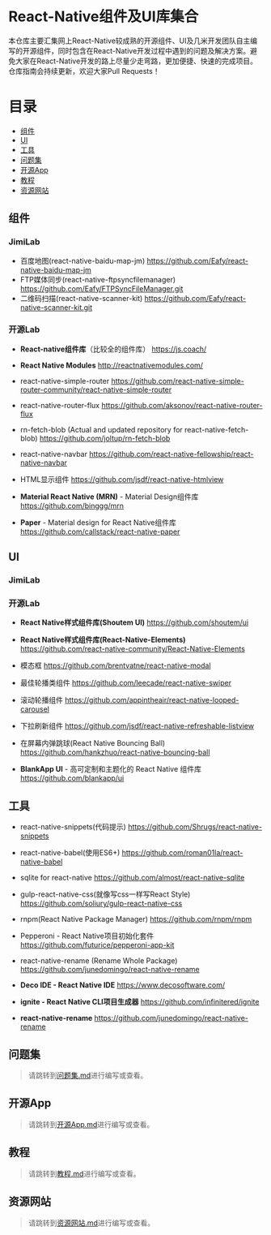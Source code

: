 # React-Native组件及UI库集合
本仓库主要汇集网上React-Native较成熟的开源组件、UI及几米开发团队自主编写的开源组件，同时包含在React-Native开发过程中遇到的问题及解决方案。避免大家在React-Native开发的路上尽量少走弯路，更加便捷、快速的完成项目。
<br/>仓库指南会持续更新，欢迎大家Pull Requests！</br>

# 目录
* [组件](#组件)
* [UI](#UI)
* [工具](#工具)
* [问题集](#问题集)
* [开源App](#开源App)
* [教程](#教程)
* [资源网站](#资源网站)

## 组件
### JimiLab
* 百度地图(react-native-baidu-map-jm)
https://github.com/Eafy/react-native-baidu-map-jm
* FTP媒体同步(react-native-ftpsyncfilemanager)
https://github.com/Eafy/FTPSyncFileManager.git
* 二维码扫描(react-native-scanner-kit)
https://github.com/Eafy/react-native-scanner-kit.git

### 开源Lab
* **React-native组件库**（比较全的组件库）
https://js.coach/

* **React Native Modules**
http://reactnativemodules.com/

* react-native-simple-router
https://github.com/react-native-simple-router-community/react-native-simple-router

* react-native-router-flux
https://github.com/aksonov/react-native-router-flux

* rn-fetch-blob (Actual and updated repository for react-native-fetch-blob)
https://github.com/joltup/rn-fetch-blob

* react-native-navbar
https://github.com/react-native-fellowship/react-native-navbar

* HTML显示组件
https://github.com/jsdf/react-native-htmlview

* **Material React Native (MRN)** - Material Design组件库
https://github.com/binggg/mrn

* **Paper** - Material design for React Native组件库
https://github.com/callstack/react-native-paper

## UI
### JimiLab

### 开源Lab
* **React Native样式组件库(Shoutem UI)**
https://github.com/shoutem/ui

* **React Native样式组件库(React-Native-Elements)**
https://github.com/react-native-community/React-Native-Elements

* 模态框
https://github.com/brentvatne/react-native-modal

* 最佳轮播类组件
https://github.com/leecade/react-native-swiper

* 滚动轮播组件
https://github.com/appintheair/react-native-looped-carousel

* 下拉刷新组件
https://github.com/jsdf/react-native-refreshable-listview

* 在屏幕内弹跳球(React Native Bouncing Ball)
https://github.com/hankzhuo/react-native-bouncing-ball

* **BlankApp UI** - 高可定制和主题化的 React Native 组件库
https://github.com/blankapp/ui

## 工具
* react-native-snippets(代码提示)
https://github.com/Shrugs/react-native-snippets

* react-native-babel(使用ES6+)
https://github.com/roman01la/react-native-babel

* sqlite for react-native
https://github.com/almost/react-native-sqlite

* gulp-react-native-css(就像写css一样写React Style)
https://github.com/soliury/gulp-react-native-css

* rnpm(React Native Package Manager)
https://github.com/rnpm/rnpm

* Pepperoni - React Native项目初始化套件
https://github.com/futurice/pepperoni-app-kit

* react-native-rename (Rename Whole Package)
https://github.com/junedomingo/react-native-rename

* **Deco IDE - React Native IDE**
https://www.decosoftware.com/

* **ignite - React Native CLI项目生成器**
https://github.com/infinitered/ignite

* **react-native-rename**
https://github.com/junedomingo/react-native-rename

## 问题集
> 请跳转到[问题集.md](问题集.md)进行编写或查看。
## 开源App
> 请跳转到[开源App.md](开源App.md)进行编写或查看。
## 教程
> 请跳转到[教程.md](教程.md)进行编写或查看。
## 资源网站
> 请跳转到[资源网站.md](资源网站.md)进行编写或查看。
